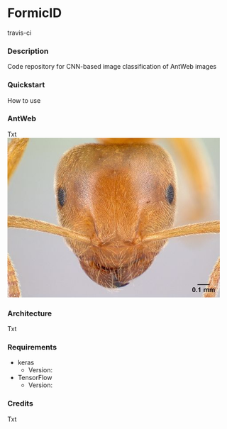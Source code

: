 # FormicID
travis-ci

### Description
Code repository for CNN-based image classification of AntWeb images

### Quickstart
How to use

### AntWeb
Txt </br>
<img src="https://github.com/naturalis/FormicID/blob/master/img/lasiusflavus.jpg?raw=true"> </br>

### Architecture
Txt

### Requirements
- keras
  - Version:
- TensorFlow
  - Version:

### Credits
Txt
